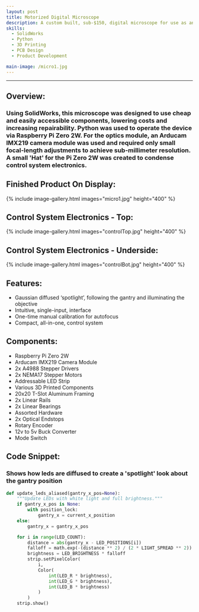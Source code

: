 ```yaml
---
layout: post
title: Motorized Digital Microscope
description: A custom built, sub-$150, digital microscope for use as an interactive display or in general microscopy. I was motivated to create this device as part of my continued and longstanding volunteer work for the museum of archeology, paleontology, and science (MAPS) in New Port Richey. In addition to being a museum display, this microscope serves as a prototyping and development platform for future work planned in microscopy. 
skills: 
  - SolidWorks
  - Python
  - 3D Printing
  - PCB Design
  - Product Development

main-image: /micro1.jpg
---
```


---
## Overview:
### Using SolidWorks, this microscope was designed to use cheap and easily accessible components, lowering costs and increasing repairability. Python was used to operate the device via Raspberry Pi Zero 2W. For the optics module, an Arducam IMX219 camera module was used and required only small focal-length adjustments to achieve sub-millimeter resolution. A small 'Hat' for the Pi Zero 2W was created to condense control system electronics.


## Finished Product On Display:
{% include image-gallery.html images="micro1.jpg" height="400" %} 

## Control System Electronics - Top:
{% include image-gallery.html images="controlTop.jpg" height="400" %}

## Control System Electronics - Underside:
{% include image-gallery.html images="controlBot.jpg" height="400" %} 

## Features:
- Gaussian diffused ‘spotlight’, following the gantry and illuminating the objective 
- Intuitive, single-input, interface 
- One-time manual calibration for autofocus 
- Compact, all-in-one, control system

## Components:
- Raspberry Pi Zero 2W 
- Arducam IMX219 Camera Module 
- 2x A4988 Stepper Drivers 
- 2x NEMA17 Stepper Motors 
- Addressable LED Strip 
- Various 3D Printed Components 
- 20x20 T-Slot Aluminum Framing 
- 2x Linear Rails 
- 2x Linear Bearings 
- Assorted Hardware
- 2x Optical Endstops
- Rotary Encoder
- 12v to 5v Buck Converter
- Mode Switch

## Code Snippet:
### Shows how leds are diffused to create a 'spotlight' look about the gantry position
```python
def update_leds_aliased(gantry_x_pos=None):
    """Update LEDs with white light and full brightness."""
    if gantry_x_pos is None:
        with position_lock:
            gantry_x = current_x_position
    else:
        gantry_x = gantry_x_pos

    for i in range(LED_COUNT):
        distance = abs(gantry_x - LED_POSITIONS[i])
        falloff = math.exp(-(distance ** 2) / (2 * LIGHT_SPREAD ** 2))
        brightness = LED_BRIGHTNESS * falloff
        strip.setPixelColor(
            i,
            Color(
                int(LED_R * brightness),
                int(LED_G * brightness),
                int(LED_B * brightness)
            )
        )
    strip.show()
```